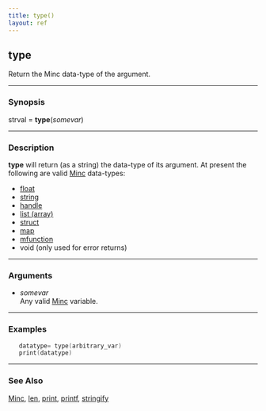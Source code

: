 ```yaml
---
title: type()
layout: ref
---
```


## type

Return the Minc data-type of the argument.

-----

### Synopsis

strval = **type**(*somevar*)

-----

### Description

**type** will return (as a string) the data-type of its argument. At
present the following are valid [Minc](Minc.html) data-types:

  - [float](Minc.html#float)
  - [string](Minc.html#string)
  - [handle](Minc.html#handle)
  - [list (array)](Minc.html#list)
  - [struct](Minc.html#struct)
  - [map](Minc.html#map)
  - [mfunction](Minc.html#mfunction)
  - void (only used for error returns)

-----

### Arguments

  - *somevar*  
    Any valid [Minc](Minc.html) variable.

-----

### Examples

```cpp
   datatype= type(arbitrary_var)
   print(datatype)
```

-----

### See Also

[Minc](Minc.html), [len](len.html), [print](print.html), [printf](printf.html),
[stringify](stringify.html)
